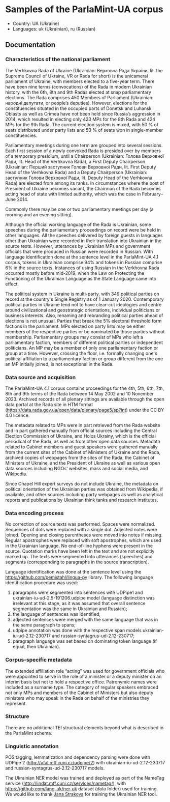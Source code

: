 # Samples of the ParlaMint-UA corpus

- Country: UA (Ukraine)
- Languages: uk (Ukrainian), ru (Russian)

## Documentation

### Characteristics of the national parliament

The Verhkovna Rada of Ukraine (Ukrainian: Верховна Рада України, lit. the Supreme Council of Ukraine, VR or Rada for short) is the unicameral parliament of Ukraine, with members elected to a five-year term. There have been nine terms (convocations) of the Rada in modern Ukrainian history, with the 6th, 8th and 9th Radas elected at snap parliamentary elections. The Rada comprises 450 Members of Parliament (Ukrainian: народні депутати, or people’s deputies). However, elections for the constituencies situated in the occupied parts of Donetsk and Luhansk Oblasts as well as Crimea have not been held since Russia’s aggression in 2014, which resulted in electing only 423 MPs for the 8th Rada and 424 MPs for the 9th Rada. The current election system is mixed, with 50 % of seats distributed under party lists and 50 % of seats won in single-member constituencies.

Parliamentary meetings during one term are grouped into several sessions. Each first session of a newly convoked Rada is presided over by members of a temporary presidium, until a Chairperson (Ukrainian: Голова Верховної Ради, lit. Head of the Verhkovna Rada), a First Deputy Chairperson (Ukrainian: Перший заступник Голови Верховної Ради, lit. First Deputy Head of the Verhkovna Rada) and a Deputy Chairperson (Ukrainian: заступник Голови Верховної Ради, lit. Deputy Head of the Verhkovna Rada) are elected from among its ranks. In circumstances where the post of President of Ukraine becomes vacant, the Chairman of the Rada becomes acting head of state with limited authority, which was the case in February–June 2014.

Commonly there may be one or two parliamentary meetings per day (a morning and an evening sitting).

Although the official working language of the Rada is Ukrainian, some speeches during the parliamentary proceedings on record were be held in other languages. All the speeches delivered by foreign guests in languages other than Ukrainian were recorded in their translation into Ukrainian in the source texts. However, utterances by Ukrainian MPs and government officials that were produced in Russian were recorded in Russian. With language identification done at the sentence level in the ParlaMint-UA 4.1 corpus, tokens in Ukrainian comprise 94% and tokens in Russian comprise 6% in the source texts. Instances of using Russian in the Verkhovna Rada occurred mostly before mid-2019, when the Law on Protecting the Functioning of the Ukrainian Language as the State Language came into effect.

The political system in Ukraine is multi-party, with 349 political parties on record at the country's Single Registry as of 1 January 2020. Contemporary political parties in Ukraine tend not to have clear-cut ideologies and centre around civilizational and geostrategic orientations, individual politicians or business interests. Also, renaming and rebranding political parties ahead of elections is not unusual. Parties that break the 5% electoral threshold form factions in the parliament. MPs elected on party lists may be either members of the respective parties or be nominated by those parties without membership. Parliamentary groups may consist of MPs who left a parliamentary faction, members of different political parties or independent politicians. An MP may be a member of only one parliamentary faction or group at a time. However, crossing the floor, i.e. formally changing one's political affiliation to a parliamentary faction or group different from the one an MP initially joined, is not exceptional in the Rada.


### Data source and acquisition

The ParlaMint-UA 4.1 corpus contains proceedings for the 4th, 5th, 6th, 7th, 8th and 9th terms of the Rada between 14 May 2002 and 10 November 2023. Archived records of all plenary sittings are available through the open data portal at the Rada site in HTM format (https://data.rada.gov.ua/open/data/plenary/page5/sp?int) under the CC BY 4.0 licence.

The metadata related to MPs were in part retrieved from the Rada website and in part gathered manually from official sources including the Central Election Commission of Ukraine, and Holos Ukrainy, which is the official periodical of the Rada, as well as from other open data sources. Metadata related to Cabinet members and guest speakers were gathered manually from the current sites of the Cabinet of Ministers of Ukraine and the Rada, archived copies of webpages from the sites of the Rada, the Cabinet of Ministers of Ukraine, and the President of Ukraine as well as various open data sources including NGOs’ websites, mass and social media, and Wikipedia.

Since Chapel Hill expert surveys do not include Ukraine, the metadata on political orientation of the Ukrainian parties was obtained from Wikipedia, if available, and other sources including party webpages as well as analytical reports and publications by Ukrainian think tanks and research institutes.


### Data encoding process

No correction of source texts was performed. Spaces were normalized. Sequences of dots were replaced with a single dot. Adjected notes were joined. Opening and closing parentheses were moved into notes if missing. Regular apostrophes were replaced with soft apostrophes, which are used in the Ukrainian language. No end-of-line hyphens were present in the source. Quotation marks have been left in the text and are not explicitly marked up. The texts were segmented into utterances (speeches) and segments (corresponding to paragraphs in the source transcription).

Language identification was done at the sentence level using the https://github.com/pemistahl/lingua-py library. The following language identification procedure was used:
1)	paragraphs were segmented into sentences with UDPipe1 and ukrainian-iu-ud-2.5-191206.udpipe model (language distinction was irrelevant at this stage, as it was assumed that overall sentence segmentation was the same in Ukrainian and Russian);
2)	the language of sentences was identified;
3)	adjected sentences were merged with the same language that was in the same paragraph to spans;
4)	udpipe annotation was done with the respective span models ukrainian-iu-ud-2.12-230717 and russian-syntagrus-ud-2.12-230717;
5)	paragraph language was set based on dominating token language (if equal, then Ukrainian).


### Corpus-specific metadata

The extended affiliation role “acting” was used for government officials who were appointed to serve in the role of a minister or a deputy minister on an interim basis but not to hold a respective office. Patronymic names were included as a surname type. The category of regular speakers embraced not only MPs and members of the Cabinet of Ministers but also deputy ministers who may speak in the Rada on behalf of the ministries they represent.


### Structure

There are no additional TEI structural elements beyond what is described in the ParlaMint schema.

### Linguistic annotation
POS tagging, lemmatization and dependency parsing were done with UDPipe 2 (http://ufal.mff.cuni.cz/udpipe/2) with ukrainian-iu-ud-2.12-230717 and russian-syntagrus-ud-2.12-230717 models.

The Ukrainian NER model was trained and deployed as part of the NameTag service (http://lindat.mff.cuni.cz/services/nametag/), with https://github.com/lang-uk/ner-uk dataset (data folder) used for training. We would like to thank [Jana Strakova](https://ufal.mff.cuni.cz/jana-strakova) for training the Ukrainian NER tool.
